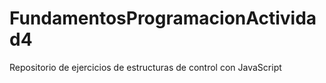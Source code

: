 # FundamentosProgramacionActividad4
Repositorio de ejercicios de estructuras de control con JavaScript

